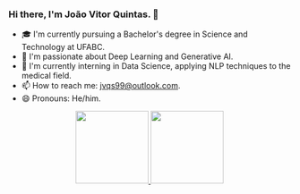 ### Hi there, I'm João Vitor Quintas. 👋

- 🎓 I'm currently pursuing a Bachelor's degree in Science and Technology at UFABC.  
- 🤖 I'm passionate about Deep Learning and Generative AI.  
- 💼 I'm currently interning in Data Science, applying NLP techniques to the medical field.  
- 📫 How to reach me: jvqs99@outlook.com.  
- 😄 Pronouns: He/him.  

<div align="center">
  <a href="https://github.com/joaovquintas">
  <img height="130em" src="https://github-readme-stats-git-masterrstaa-rickstaa.vercel.app/api?username=joaovquintas&show_icons=true&theme=onedark&hide_border=true&include_all_commits=true&count_private=true"/>
  <img height="130em" src="https://github-readme-stats-git-masterrstaa-rickstaa.vercel.app/api/top-langs/?username=joaovquintas&layout=compact&langs_count=7&theme=onedark&hide_border=true"/>
</div>
